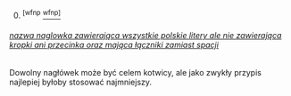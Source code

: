 0. <sup>[wfnp</sup> [<sup>wfnp\]</sup>]

[<sup>wfnp\]</sup>]: #nazwa-nagłówka-zawierająca-wszystkie-polskie-litery-ale-nie-zawierająca-kropki-ani-przecinka-oraz-mająca-łączniki-zamiast-spacji
###### [nazwa naglowka zawierająca wszystkie polskie litery ale nie zawierająca kropki ani przecinka oraz mająca łączniki zamiast spacji](http://www.google.pl/)
Dowolny nagłówek może być celem kotwicy, ale jako zwykły przypis najlepiej byłoby stosować najmniejszy.
